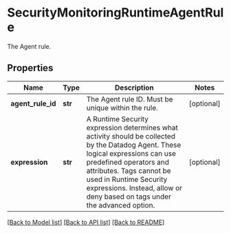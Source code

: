 # SecurityMonitoringRuntimeAgentRule

The Agent rule.

## Properties

| Name              | Type    | Description                                                                                                                                                                                                                                                                                  | Notes      |
| ----------------- | ------- | -------------------------------------------------------------------------------------------------------------------------------------------------------------------------------------------------------------------------------------------------------------------------------------------- | ---------- |
| **agent_rule_id** | **str** | The Agent rule ID. Must be unique within the rule.                                                                                                                                                                                                                                           | [optional] |
| **expression**    | **str** | A Runtime Security expression determines what activity should be collected by the Datadog Agent. These logical expressions can use predefined operators and attributes. Tags cannot be used in Runtime Security expressions. Instead, allow or deny based on tags under the advanced option. | [optional] |

[[Back to Model list]](README.md#documentation-for-models) [[Back to API list]](README.md#documentation-for-api-endpoints) [[Back to README]](README.md)
